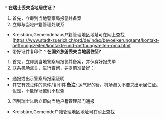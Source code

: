 ^
**在瑞士丢失当地居住证？**
1. 首先，立即到当地警察局报警并备案
2. 立即与当地户籍管理处联系
* Kreisbüro/Gemeindehaus户籍管理地区地址可在网上查找 (https://www.stadt-zuerich.ch/prd/de/index/bevoelkerungsamt/kontakt-oeffnungszeiten/kontakte-und-oeffnungszeiten-pma.html)
* 带好证件复印件
^
**在国外旅游丢失当地居住证?**
1. 首先，立即到当地警察局报警并备案，并保存好报失单
2. 联系机场海关，进行咨询，并提前准备好：
* 通报或出示警察局报案证明
* 其它有效证件的原件/复印件
**备注:** 运气好的话，机场海关不要求出示居住证。但是，不能保证他们不检查
3. 回到瑞士以后立即向当地户籍管理部门通报
* Kreisbüro/Gemeinde户籍管理地区地址可在网上查找
